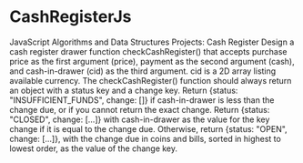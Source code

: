 # CashRegisterJs
JavaScript Algorithms and Data Structures Projects: Cash Register Design a cash register drawer function checkCashRegister() that accepts purchase price as the first argument (price), payment as the second argument (cash), and cash-in-drawer (cid) as the third argument.  cid is a 2D array listing available currency.  The checkCashRegister() function should always return an object with a status key and a change key.  Return {status: "INSUFFICIENT_FUNDS", change: []} if cash-in-drawer is less than the change due, or if you cannot return the exact change.  Return {status: "CLOSED", change: [...]} with cash-in-drawer as the value for the key change if it is equal to the change due.  Otherwise, return {status: "OPEN", change: [...]}, with the change due in coins and bills, sorted in highest to lowest order, as the value of the change key.
